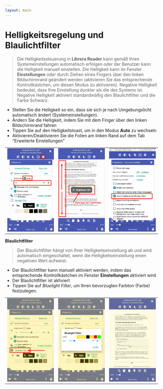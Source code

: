 ```yaml
---
layout: main
---
```


# Helligkeitsregelung und Blaulichtfilter

> Die Helligkeitssteuerung in **Librera Reader** kann gemäß Ihren Systemeinstellungen automatisch erfolgen oder der Benutzer kann die Helligkeit manuell einstellen.
Die Helligkeit kann im Fenster **Einstellungen** oder durch Ziehen eines Fingers über den linken Bildschirmrand geändert werden (aktivieren Sie das entsprechende Kontrollkästchen, um diesen Modus zu aktivieren).
Negative Helligkeit bedeutet, dass Ihre Einstellung dunkler als die des Systems ist.
Negative Helligkeit aktiviert standardmäßig den Blaulichtfilter und die Farbe Schwarz.

* Stellen Sie die Helligkeit so ein, dass sie sich je nach Umgebungslicht automatisch ändert (Systemeinstellungen).
* Ändern Sie die Helligkeit, indem Sie mit dem Finger über den linken Bildschirmrand fahren
* Tippen Sie auf den Helligkeitstoast, um in den Modus **Auto** zu wechseln
* Aktivieren/Deaktivieren Sie die Folien am linken Rand auf dem Tab &quot;Erweiterte Einstellungen&quot;

||||
|-|-|-|
|![](1.png)|![](2.png)|![](3.png)|

**Blaulichtfilter**
> Der Blaulichtfilter hängt von Ihrer Helligkeitseinstellung ab und wird automatisch eingeschaltet, wenn die Helligkeitseinstellung einen negativen Wert aufweist.

* Der Blaulichtfilter kann manuell aktiviert werden, indem das entsprechende Kontrollkästchen im Fenster **Einstellungen** aktiviert wird
* Der Blaulichtfilter ist aktiviert
* Tippen Sie auf _Bluelight Filter_, um Ihren bevorzugten Farbton (Farbe) festzulegen.

||||
|-|-|-|
|![](7.png)|![](6.png)|![](8.png)|
